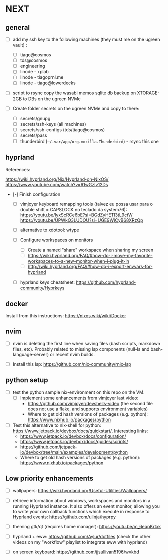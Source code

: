 # NEXT

## general

- [ ] add my ssh key to the following machines (they must me on the ugreen vault) :
    - [ ] tiago@cosmos
    - [ ] tds@cosmos
    - [ ] engineering
    - [ ] linode - xplab
    - [ ] linode - tiagoprnl.me
    - [ ] linode - tiago@lowerdecks

- [ ] script to rsync copy the wasabi memos sqlite db backup on XTORAGE-2GB to DBs on the ugreen NVMe

- [ ] Create folder secrets on the ugreen NVMe and copy to there:
    - [ ] secrets/gnupg
    - [ ] secrets/ssh-keys (all machines)
    - [ ] secrets/ssh-configs (tds/tiago@cosmos)
    - [ ] secrets/pass
    - [ ] thunderbird (`~/.var/app/org.mozilla.Thunderbird`) - rsync this one

## hyprland

References:

<https://wiki.hyprland.org/Nix/Hyprland-on-NixOS/>
<https://www.youtube.com/watch?v=61wGzIv12Ds>

- [-] Finish configuration
    - [ ] vimjoyer keyboard remapping tools (talvez eu possa usar para o double shift = CAPSLOCK no teclado da system76):
        <https://youtu.be/lyxScRCe6bE?si=BGdZyHETl3tL9ctW>
        <https://youtu.be/UPWkQ3LUDOU?si=UGE9WjCyB68XRzQp>
    - [ ] alternative to xdotool: wtype
    - [ ] Configure workspaces on monitors
        - [ ] Create a named "share" workspace when sharing my screen
        - [ ] <https://wiki.hyprland.org/FAQ/#how-do-i-move-my-favorite-workspaces-to-a-new-monitor-when-i-plug-it-in>
        - [ ] <http://wiki.hyprland.org/FAQ/#how-do-i-export-envvars-for-hyprland>
    - [ ] hyprland keys cheatsheet: <https://github.com/hyprland-community/Hyprkeys>


## docker

Install from this instructions: <https://nixos.wiki/wiki/Docker>

## nvim

- [ ] nvim is deleting the first line when saving files (bash scripts, markdown files, etc). Probably related to missing lsp components (null-ls and bash-language-server) or recent nvim builds.

- [ ] Install this lsp: <https://github.com/nix-community/rnix-lsp>


## python setup

- [ ] test the python sample nix-environment on this repo on the VM.
    - [ ] Implement some enhancements from vimjoyer last video:
        - <https://github.com/vimjoyer/devshells-video> (the second file does not use a flake, and supports environment variables)
        - Where to get old hash versions of packages (e.g. python): <https://www.nixhub.io/packages/python>

- [ ] Test this alternative to nix-shell for python: <https://www.jetpack.io/devbox/docs/quickstart/>. Interesting links:
    - <https://www.jetpack.io/devbox/docs/configuration/>
    - <https://www.jetpack.io/devbox/docs/guides/scripts/>
    - <https://github.com/jetpack-io/devbox/tree/main/examples/development/python>
    - Where to get old hash versions of packages (e.g. python): <https://www.nixhub.io/packages/python>


## Low priority enhancements

- [ ] wallpapers: <https://wiki.hyprland.org/Useful-Utilities/Wallpapers/>

- [ ] retrieve information about windows, workspaces and monitors in a running Hyprland instance. It also offers an event monitor, allowing you to write your own callback functions which execute in response to Hyprland events: <https://github.com/ulinja/hyprpy>

- [ ] theming gtk/qt (requires home manager): <https://youtu.be/m_6eqpKrtxk>

- [ ] hyprland + eww: https://github.com/Aylur/dotfiles (check the other videos on my "workflow" playlist to integrate eww with hyprland)

- [ ] on screen keyboard: <https://github.com/jjsullivan5196/wvkbd>

